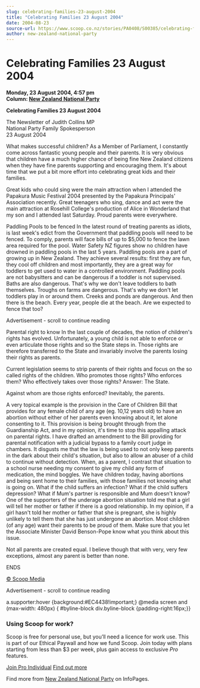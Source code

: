 ```yaml
---
slug: celebrating-families-23-august-2004
title: "Celebrating Families 23 August 2004"
date: 2004-08-23
source-url: https://www.scoop.co.nz/stories/PA0408/S00385/celebrating-families-23-august-2004.htm
author: new-zealand-national-party
---
```

Celebrating Families 23 August 2004
===================================

**Monday, 23 August 2004, 4:57 pm**  
**Column: [New Zealand National Party](https://info.scoop.co.nz/New_Zealand_National_Party)**

**Celebrating Families 23 August 2004**

The Newsletter of Judith Collins MP  
National Party Family Spokesperson  
23 August 2004

What makes successful children? As a Member of Parliament, I constantly come across fantastic young people and their parents. It is very obvious that children have a much higher chance of being fine New Zealand citizens when they have fine parents supporting and encouraging them. It's about time that we put a bit more effort into celebrating great kids and their families.

Great kids who could sing were the main attraction when I attended the Papakura Music Festival 2004 presented by the Papakura Principals' Association recently. Great teenagers who sing, dance and act were the main attraction at Rosehill College's production of Alice in Wonderland that my son and I attended last Saturday. Proud parents were everywhere.

Paddling Pools to be fenced In the latest round of treating parents as idiots, is last week's edict from the Government that paddling pools will need to be fenced. To comply, parents will face bills of up to $5,000 to fence the lawn area required for the pool. Water Safety NZ figures show no children have drowned in paddling pools in the last 5 years. Paddling pools are a part of growing up in New Zealand. They achieve several results: first they are fun, they cool off children and most importantly, they are a great way for toddlers to get used to water in a controlled environment. Paddling pools are not babysitters and can be dangerous if a toddler is not supervised. Baths are also dangerous. That's why we don't leave toddlers to bath themselves. Troughs on farms are dangerous. That's why we don't let toddlers play in or around them. Creeks and ponds are dangerous. And then there is the beach. Every year, people die at the beach. Are we expected to fence that too?

Advertisement - scroll to continue reading





Parental right to know In the last couple of decades, the notion of children's rights has evolved. Unfortunately, a young child is not able to enforce or even articulate those rights and so the State steps in. Those rights are therefore transferred to the State and invariably involve the parents losing their rights as parents.

Current legislation seems to strip parents of their rights and focus on the so called rights of the children. Who promotes those rights? Who enforces them? Who effectively takes over those rights? Answer: The State.

Against whom are those rights enforced? Inevitably, the parents.

A very topical example is the provision in the Care of Children Bill that provides for any female child of any age (eg. 10,12 years old) to have an abortion without either of her parents even knowing about it, let alone consenting to it. This provision is being brought through from the Guardianship Act, and in my opinion, it's time to stop this appalling attack on parental rights. I have drafted an amendment to the Bill providing for parental notification with a judicial bypass to a family court judge in chambers. It disgusts me that the law is being used to not only keep parents in the dark about their child's situation, but also to allow an abuser of a child to continue without detection. When, as a parent, I contrast that situation to a school nurse needing my consent to give my child any form of medication, the mind boggles. We have children today, having abortions and being sent home to their families, with those families not knowing what is going on. What if the child suffers an infection? What if the child suffers depression? What if Mum's partner is responsible and Mum doesn't know? One of the supporters of the underage abortion situation told me that a girl will tell her mother or father if there is a good relationship. In my opinion, if a girl hasn't told her mother or father that she is pregnant, she is highly unlikely to tell them that she has just undergone an abortion. Most children (of any age) want their parents to be proud of them. Make sure that you let the Associate Minister David Benson-Pope know what you think about this issue.

Not all parents are created equal. I believe though that with very, very few exceptions, almost any parent is better than none.

ENDS

  

[© Scoop Media](http://www.scoop.co.nz/about/terms.html)  

Advertisement - scroll to continue reading



a.supporter:hover {background:#EC4438!important;} @media screen and (max-width: 480px) { #byline-block div.byline-block {padding-right:16px;}}

### Using Scoop for work?

Scoop is free for personal use, but you’ll need a licence for work use. This is part of our Ethical Paywall and how we fund Scoop. Join today with plans starting from less than $3 per week, plus gain access to exclusive _Pro_ features.  
  
[Join Pro Individual](https://pro.scoop.co.nz/Individual/?from=ProIn24) [Find out more](https://pro.scoop.co.nz/using-scoop-for-work/?from=ProIn24)

Find more from [New Zealand National Party](https://info.scoop.co.nz/New_Zealand_National_Party) on InfoPages.